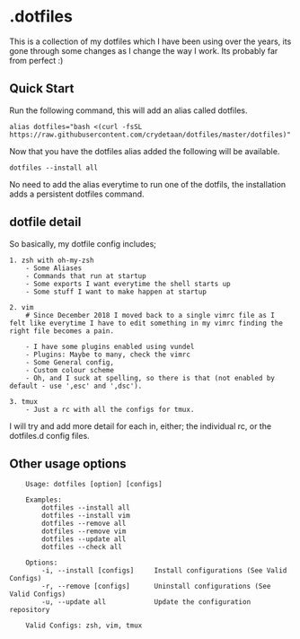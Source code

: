 # .dotfiles

This is a collection of my dotfiles which I have been using over the years, its gone through some changes as I change the way I work. Its probably far from perfect :)

## Quick Start
Run the following command, this will add an alias called dotfiles.

    alias dotfiles="bash <(curl -fsSL https://raw.githubusercontent.com/crydetaan/dotfiles/master/dotfiles)"


Now that you have the dotfiles alias added the following will be available.

    dotfiles --install all

No need to add the alias everytime to run one of the dotfils, the installation adds a persistent dotfiles command.

## dotfile detail
So basically, my dotfile config includes;

    1. zsh with oh-my-zsh
        - Some Aliases
        - Commands that run at startup
        - Some exports I want everytime the shell starts up
        - Some stuff I want to make happen at startup

    2. vim
        # Since December 2018 I moved back to a single vimrc file as I felt like everytime I have to edit something in my vimrc finding the right file becomes a pain.

        - I have some plugins enabled using vundel
        - Plugins: Maybe to many, check the vimrc
        - Some General config,
        - Custom colour scheme
        - Oh, and I suck at spelling, so there is that (not enabled by default - use ',esc' and ',dsc').

    3. tmux
        - Just a rc with all the configs for tmux.

I will try and add more detail for each in, either; the individual rc, or the dotfiles.d config files.

## Other usage options
```
    Usage: dotfiles [option] [configs]

    Examples:
        dotfiles --install all
        dotfiles --install vim
        dotfiles --remove all
        dotfiles --remove vim
        dotfiles --update all
        dotfiles --check all

    Options:
        -i, --install [configs]     Install configurations (See Valid Configs)
        -r, --remove [configs]      Uninstall configurations (See Valid Configs)
        -u, --update all            Update the configuration repository

    Valid Configs: zsh, vim, tmux
```
